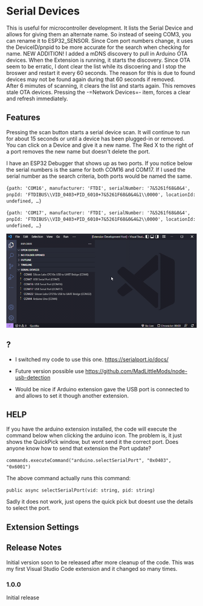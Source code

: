 # Serial Devices

This is useful for microcontroller development. It lists the Serial Device and allows for giving them an alternate name. So instead of seeing COM3, you can rename it to ESP32_SENSOR. Since Com port numbers change, it uses the DeviceID/pnpid to be more accurate for the search when checking for name.
NEW ADDITION! I added a mDNS discovery to pull in Arduino OTA devices.
When the Extension is running, it starts the discovery. Since OTA seem to be erratic, I dont clear the list while its discoering and I stop the broswer and restart it every 60 seconds. The reason for this is due to found devices may not be found again during that 60 seconds if removed.  
After 6 mimutes of scanning, it clears the list and starts again. This removes stale OTA devices. Pressing the -=Network Devices=- item, forces a clear and refresh immediately.

## Features

Pressing the scan button starts a serial device scan. It will continue to run for about 15 seconds or until a device has been plugged-in or removed.  
You can click on a Device and give it a new name.
The Red X to the right of a port removes the new name but doesn't delete the port.

I have an ESP32 Debugger that shows up as two ports.
If you notice below the serial numbers is the same for both COM16 and COM17. If I used the serial number as the search criteria, both ports would be named the same.

`{path: 'COM16', manufacturer: 'FTDI', serialNumber: '7&5261f68&0&4', pnpId: 'FTDIBUS\\VID_0403+PID_6010+7&5261F68&0&4&1\\0000', locationId: undefined, …}`

`{path: 'COM17', manufacturer: 'FTDI', serialNumber: '7&5261f68&0&4', pnpId: 'FTDIBUS\\VID_0403+PID_6010+7&5261F68&0&4&2\\0000', locationId: undefined, …}`

![COMPROGRAMMING](./assets/SerialDevices.gif)

## ?

- I switched my code to use this one. https://serialport.io/docs/

- Future version possible use https://github.com/MadLittleMods/node-usb-detection

- Would be nice if Arduino extension gave the USB port is connected to and allows to set it though another extension.

## HELP

If you have the arduino extension installed, the code will execute the command below when clicking the arduino icon.
The problem is, it just shows the QuickPick window, but wont send it the correct port. Does anyone know how to send that extension the Port update?

`commands.executeCommand("arduino.selectSerialPort", "0x0403", "0x6001")`

The above command actually runs this command:

`public async selectSerialPort(vid: string, pid: string)`

Sadly it does not work, just opens the quick pick but doesnt use the details to select the port.

## Extension Settings

## Release Notes

Initial version soon to be released after more cleanup of the code. This was my first Visual Studio Code extension and it changed so many times.

### 1.0.0

Initial release

